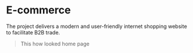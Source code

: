 # E-commerce
The project delivers a modern and user-friendly internet shopping website to facilitate B2B trade.


> This how looked home page 
